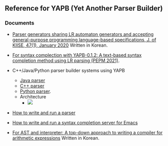 
## Reference for YAPB (Yet Another Parser Builder)

### Documents
- [Parser generators sharing LR automaton generators and accepting general-purpose programming language-based specifications, J. of KIISE, 47(1), January 2020](http://swlab.jnu.ac.kr/paper/kiise202001.pdf) Written in Korean.
- [For syntax complection with YAPB-0.1.2:  A text-based syntax completion method using LR parsing (PEPM 2021)](http://swlab.jnu.ac.kr/paper/pepm2021final.pdf).

- C++/Java/Python parser builder systems using YAPB
  - [Java parser](https://github.com/kwanghoon/swlab_parser_builder)
  - [C++ parser](https://github.com/tlsdorye/swlab-parser-lib)
  - [Python parser](https://github.com/limjintack/swlab_parser_python).
  - Architecture
    * <img src="https://github.com/kwanghoon/yapb/blob/master/doc/parsertoolarchitecture.png"/>
    
- [How to write and run a parser](https://github.com/kwanghoon/yapb/blob/master/doc/Tutorial-parser.md)
- [How to write and run a syntax completion server for Emacs](https://github.com/kwanghoon/yapb/blob/master/doc/Tutorial-syntax-completion.md)
- [For AST and interpreter: A top-down approach to writing a compiler for arithmetic expressions](https://github.com/kwanghoon/swlab_parser_builder/blob/master/doc/tutorial_swlab_parser_builder.txt) Written in Korean.



